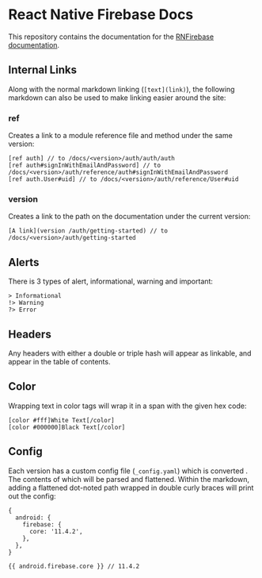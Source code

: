 # React Native Firebase Docs

This repository contains the documentation for the [RNFirebase documentation](https://rnfirebase.io/docs).

## Internal Links

Along with the normal markdown linking (`[text](link)`), the following markdown can also be used to make linking easier around the site:

### ref

Creates a link to a module reference file and method under the same version:

```
[ref auth] // to /docs/<version>/auth/auth/auth
[ref auth#signInWithEmailAndPassword] // to /docs/<version>/auth/reference/auth#signInWithEmailAndPassword
[ref auth.User#uid] // to /docs/<version>/auth/reference/User#uid
```

### version

Creates a link to the path on the documentation under the current version:

```
[A link](version /auth/getting-started) // to /docs/<version>/auth/getting-started
```

## Alerts

There is 3 types of alert, informational, warning and important:

```
> Informational
!> Warning
?> Error
```

## Headers

Any headers with either a double or triple hash will appear as linkable, and appear in the table of contents.

## Color

Wrapping text in color tags will wrap it in a span with the given hex code:

```
[color #fff]White Text[/color]
[color #000000]Black Text[/color]
```

## Config

Each version has a custom config file (`_config.yaml`) which is converted . The contents of which will be parsed and flattened. Within the markdown, adding a flattened dot-noted path wrapped in double curly braces will print out the config:

```
{
  android: {
    firebase: {
      core: '11.4.2',
    },
  },
}
```

```
{{ android.firebase.core }} // 11.4.2
```
